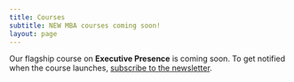 ```yaml
---
title: Courses
subtitle: NEW MBA courses coming soon!
layout: page
---
```


Our flagship course on **Executive Presence** is coming soon. To get notified when the course launches, <a href="https://buttondown.email/newmba">subscribe to the newsletter</a>.